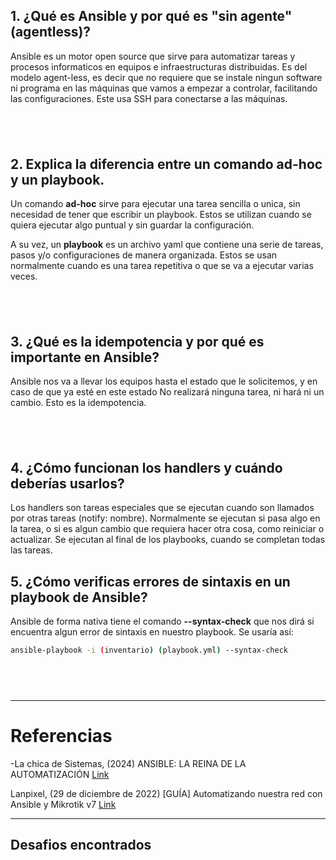 ## 1. ¿Qué es Ansible y por qué es "sin agente" (agentless)? 

Ansible es un motor open source que sirve para automatizar tareas y procesos informaticos en equipos e infraestructuras distribuidas.
Es del modelo agent-less, es decir que no requiere que se instale ningun software ni programa en las máquinas
que vamos a empezar a controlar, facilitando las configuraciones. Este usa SSH para conectarse a las máquinas.

## &nbsp;

## 2. Explica la diferencia entre un comando ad-hoc y un playbook. 

Un comando **ad-hoc** sirve para ejecutar una tarea sencilla o unica, sin necesidad de tener que escribir un playbook.
Estos se utilizan cuando se quiera ejecutar algo puntual y sin guardar la configuración.  

A su vez, un **playbook** es un archivo yaml que contiene una serie de tareas, pasos y/o configuraciones de manera organizada.
Estos se usan normalmente cuando es una tarea repetitiva o que se va a ejecutar varias veces.

## &nbsp;

## 3. ¿Qué es la idempotencia y por qué es importante en Ansible? 

Ansible nos va a llevar los equipos hasta el estado que le solicitemos, y en caso de que ya esté en este estado
No realizará ninguna tarea, ni hará ni un cambio. Esto es la idempotencia.

## &nbsp;

## 4. ¿Cómo funcionan los handlers y cuándo deberías usarlos? 

Los handlers son tareas especiales que se ejecutan cuando son llamados por otras tareas (notify: nombre).
Normalmente se ejecutan si pasa algo en la tarea, o si es algun cambio que requiera hacer otra cosa, como reiniciar o actualizar.
Se ejecutan al final de los playbooks, cuando se completan todas las tareas.
 
## 5. ¿Cómo verificas errores de sintaxis en un playbook de Ansible? 

Ansible de forma nativa tiene el comando **--syntax-check** que nos dirá si encuentra algun error de sintaxis en nuestro playbook.
Se usaría así:

```bash
ansible-playbook -i (inventario) (playbook.yml) --syntax-check
```  
## &nbsp;

***

# Referencias
-La chica de Sistemas, (2024) ANSIBLE: LA REINA DE LA AUTOMATIZACIÓN
[Link](https://www.youtube.com/watch?v=yB7oWJbMd3A)

Lanpixel, (29 de diciembre de 2022) [GUÍA] Automatizando nuestra red con Ansible y Mikrotik v7
[Link](https://lanpixel.com/blog/guia-automatizando-nuestra-red-con-ansible-y-mikrotik-v7/#Idempotencia_en_Ansible)

***

## Desafios encontrados





